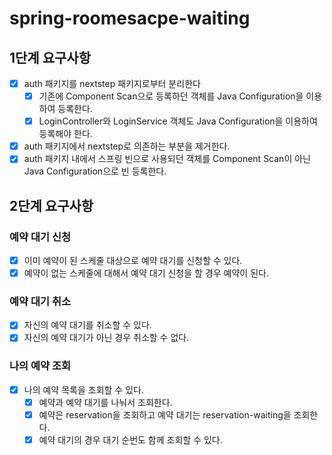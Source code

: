 # spring-roomesacpe-waiting

## 1단계 요구사항
- [x] auth 패키지를 nextstep 패키지로부터 분리한다
  - [x] 기존에 Component Scan으로 등록하던 객체를 Java Configuration을 이용하여 등록한다.
  - [x] LoginController와 LoginService 객체도 Java Configuration을 이용하여 등록해야 한다.
- [x] auth 패키지에서 nextstep로 의존하는 부분을 제거한다.
- [x] auth 패키지 내에서 스프링 빈으로 사용되던 객체를 Component Scan이 아닌 Java Configuration으로 빈 등록한다.

## 2단계 요구사항
### 예약 대기 신청
- [x] 이미 예약이 된 스케줄 대상으로 예약 대기를 신청할 수 있다.
- [x] 예약이 없는 스케줄에 대해서 예약 대기 신청을 할 경우 예약이 된다.

### 예약 대기 취소

- [x] 자신의 예약 대기를 취소할 수 있다.
- [x] 자신의 예약 대기가 아닌 경우 취소할 수 없다.

### 나의 예약 조회

- [x] 나의 예약 목록을 조회할 수 있다.
  - [x] 예약과 예약 대기를 나눠서 조회한다.
  - [x] 예약은 reservation을 조회하고 예약 대기는 reservation-waiting을 조회한다.
  - [x] 예약 대기의 경우 대기 순번도 함께 조회할 수 있다.
